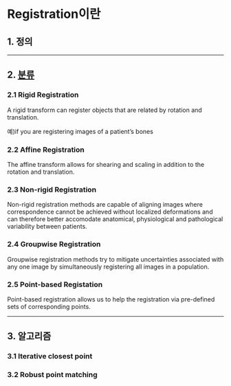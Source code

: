 # Registration이란 

## 1. 정의 






--- 
## 2. [분류](https://simpleelastix.readthedocs.io/GroupwiseRegistration.html)


### 2.1 Rigid Registration

A rigid transform can register objects that are related by rotation and translation.

예)if you are registering images of a patient’s bones

### 2.2 Affine Registration
The affine transform allows for shearing and scaling in addition to the rotation and translation. 


### 2.3 Non-rigid Registration

Non-rigid registration methods are capable of aligning images where correspondence cannot be achieved without localized deformations and can therefore better accomodate anatomical, physiological and pathological variability between patients.


### 2.4 Groupwise Registration
Groupwise registration methods try to mitigate uncertainties associated with any one image by simultaneously registering all images in a population.


### 2.5 Point-based Registation

Point-based registration allows us to help the registration via pre-defined sets of corresponding points. 


---

## 3. 알고리즘 

### 3.1 Iterative closest point


### 3.2 Robust point matching
